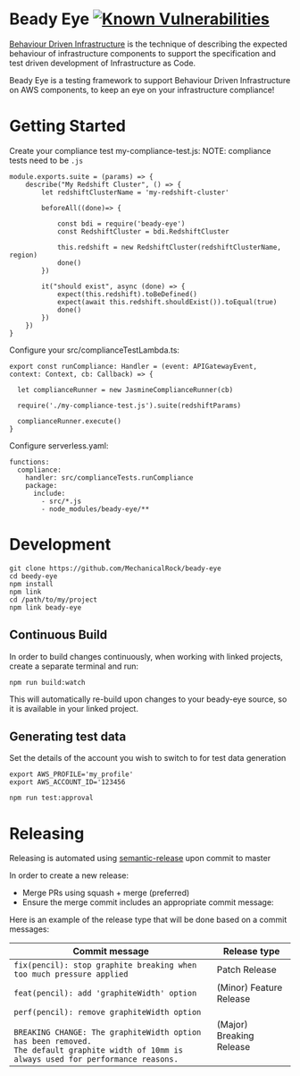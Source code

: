 # Beady Eye [![Known Vulnerabilities](https://snyk.io/test/github/MechanicalRock/beady-eye/badge.svg)](https://snyk.io/test/github/MechanicalRock/beady-eye) 

[Behaviour Driven Infrastructure](https://mechanicalrock.github.io/bdd/devops/2016/12/21/introducing-infrastructure-mapping.html) is the technique of describing the expected behaviour of infrastructure components to support the specification and test driven development of Infrastructure as Code.

Beady Eye is a testing framework to support Behaviour Driven Infrastructure on AWS components, to keep an eye on your infrastructure compliance!

# Getting Started

Create your compliance test my-compliance-test.js:
NOTE: compliance tests need to be `.js`
```
module.exports.suite = (params) => {
    describe("My Redshift Cluster", () => {
        let redshiftClusterName = 'my-redshift-cluster'

        beforeAll((done)=> {
        
            const bdi = require('beady-eye')
            const RedshiftCluster = bdi.RedshiftCluster
            
            this.redshift = new RedshiftCluster(redshiftClusterName, region)
            done()
        })

        it("should exist", async (done) => {
            expect(this.redshift).toBeDefined()
            expect(await this.redshift.shouldExist()).toEqual(true)
            done()
        })
    })
}
```

Configure your src/complianceTestLambda.ts:
```
export const runCompliance: Handler = (event: APIGatewayEvent, context: Context, cb: Callback) => {

  let complianceRunner = new JasmineComplianceRunner(cb)  

  require('./my-compliance-test.js').suite(redshiftParams)

  complianceRunner.execute()
}
```

Configure serverless.yaml:
```
functions:
  compliance:
    handler: src/complianceTests.runCompliance
    package:
      include:
        - src/*.js
        - node_modules/beady-eye/**
```

# Development

```
git clone https://github.com/MechanicalRock/beady-eye
cd beedy-eye
npm install
npm link
cd /path/to/my/project
npm link beady-eye
```

## Continuous Build
In order to build changes continuously, when working with linked projects, create a separate terminal and run:

`npm run build:watch`

This will automatically re-build upon changes to your beady-eye source, so it is available in your linked project.

## Generating test data
Set the details of the account you wish to switch to for test data generation
```
export AWS_PROFILE='my_profile'
export AWS_ACCOUNT_ID='123456
```

```
npm run test:approval
```

# Releasing

Releasing is automated using [semantic-release](https://github.com/semantic-release/semantic-release) upon commit to master

In order to create a new release:
* Merge PRs using squash + merge (preferred)
* Ensure the merge commit includes an appropriate commit message:

Here is an example of the release type that will be done based on a commit messages:

| Commit message                                                                                                                                                                                   | Release type               |
|--------------------------------------------------------------------------------------------------------------------------------------------------------------------------------------------------|----------------------------|
| `fix(pencil): stop graphite breaking when too much pressure applied`                                                                                                                             | Patch Release              |
| `feat(pencil): add 'graphiteWidth' option`                                                                                                                                                       | (Minor) Feature Release  |
| `perf(pencil): remove graphiteWidth option`<br><br>`BREAKING CHANGE: The graphiteWidth option has been removed.`<br>`The default graphite width of 10mm is always used for performance reasons.` | (Major) Breaking Release |
